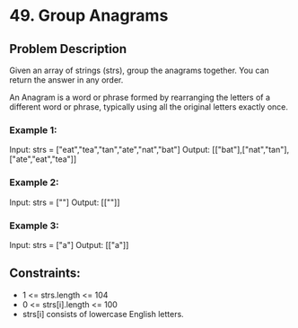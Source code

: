 # 49. Group Anagrams

## Problem Description
Given an array of strings (strs), group the anagrams together. You can return the answer in any order.

An Anagram is a word or phrase formed by rearranging the letters of a different word or phrase, typically using all the original letters exactly once.

### Example 1:
Input: strs = ["eat","tea","tan","ate","nat","bat"]
Output: [["bat"],["nat","tan"],["ate","eat","tea"]]

### Example 2:
Input: strs = [""]
Output: [[""]]

### Example 3:
Input: strs = ["a"]
Output: [["a"]]

## Constraints:
- 1 <= strs.length <= 104
- 0 <= strs[i].length <= 100
- strs[i] consists of lowercase English letters. 